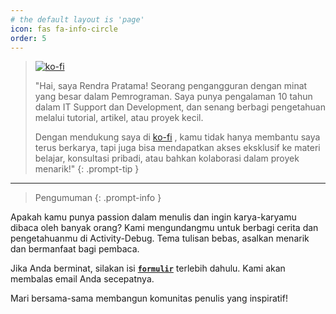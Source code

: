 ```yaml
---
# the default layout is 'page'
icon: fas fa-info-circle
order: 5
---
```


> [![ko-fi](https://ko-fi.com/img/githubbutton_sm.svg)](https://ko-fi.com/K3K1151ATI)
> 
> "Hai, saya Rendra Pratama! Seorang pengangguran dengan minat yang besar dalam Pemrograman. Saya punya pengalaman 10 tahun dalam IT Support dan Development, dan senang berbagi pengetahuan melalui tutorial, artikel, atau proyek kecil. 
>
> Dengan mendukung saya di [ko-fi](https://ko-fi.com/K3K1151ATI) , kamu tidak hanya membantu saya terus berkarya, tapi juga bisa mendapatkan akses eksklusif ke materi belajar, konsultasi pribadi, atau bahkan kolaborasi dalam proyek menarik!"
{: .prompt-tip }

---

> Pengumuman
{: .prompt-info }

Apakah kamu punya passion dalam menulis dan ingin karya-karyamu dibaca oleh banyak orang? Kami mengundangmu untuk berbagi cerita dan pengetahuanmu di Activity-Debug. Tema tulisan bebas, asalkan menarik dan bermanfaat bagi pembaca.

Jika Anda berminat, silakan isi [**`formulir`**](https://forms.gle/Cm6K769k1PEgUmWS9) terlebih dahulu. Kami akan membalas email Anda secepatnya.

Mari bersama-sama membangun komunitas penulis yang inspiratif!